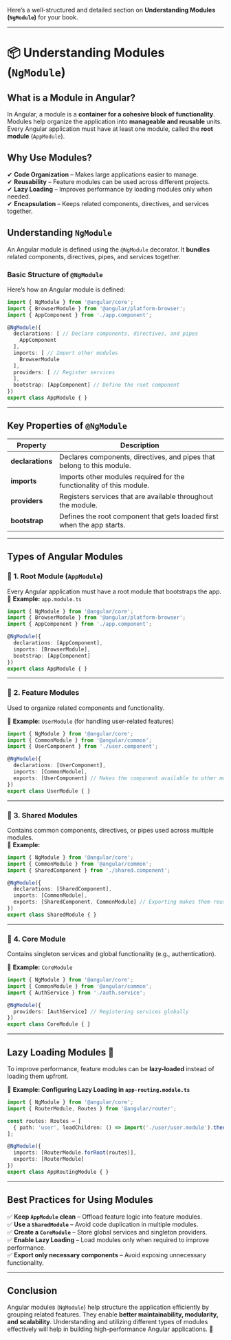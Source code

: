 Here’s a well-structured and detailed section on **Understanding Modules (`NgModule`)** for your book.  

---

# 📦 Understanding Modules (`NgModule`)  

## **What is a Module in Angular?**  
In Angular, a module is a **container for a cohesive block of functionality**. Modules help organize the application into **manageable and reusable** units. Every Angular application must have at least one module, called the **root module** (`AppModule`).  

## **Why Use Modules?**  
✔ **Code Organization** – Makes large applications easier to manage.  
✔ **Reusability** – Feature modules can be used across different projects.  
✔ **Lazy Loading** – Improves performance by loading modules only when needed.  
✔ **Encapsulation** – Keeps related components, directives, and services together.  

## **Understanding `NgModule`**  
An Angular module is defined using the `@NgModule` decorator. It **bundles** related components, directives, pipes, and services together.  

### **Basic Structure of `@NgModule`**
Here’s how an Angular module is defined:  

```typescript
import { NgModule } from '@angular/core';
import { BrowserModule } from '@angular/platform-browser';
import { AppComponent } from './app.component';

@NgModule({
  declarations: [ // Declare components, directives, and pipes
    AppComponent
  ],
  imports: [ // Import other modules
    BrowserModule
  ],
  providers: [ // Register services
  ],
  bootstrap: [AppComponent] // Define the root component
})
export class AppModule { }
```

---

## **Key Properties of `@NgModule`**
| Property      | Description |
|--------------|-------------|
| **declarations** | Declares components, directives, and pipes that belong to this module. |
| **imports** | Imports other modules required for the functionality of this module. |
| **providers** | Registers services that are available throughout the module. |
| **bootstrap** | Defines the root component that gets loaded first when the app starts. |

---

## **Types of Angular Modules**  
### 📌 **1. Root Module (`AppModule`)**  
Every Angular application must have a root module that bootstraps the app.  
📌 **Example:** `app.module.ts`  

```typescript
import { NgModule } from '@angular/core';
import { BrowserModule } from '@angular/platform-browser';
import { AppComponent } from './app.component';

@NgModule({
  declarations: [AppComponent],
  imports: [BrowserModule],
  bootstrap: [AppComponent]
})
export class AppModule { }
```

---

### 📌 **2. Feature Modules**  
Used to organize related components and functionality.  

📌 **Example:** `UserModule` (for handling user-related features)  

```typescript
import { NgModule } from '@angular/core';
import { CommonModule } from '@angular/common';
import { UserComponent } from './user.component';

@NgModule({
  declarations: [UserComponent],
  imports: [CommonModule],
  exports: [UserComponent] // Makes the component available to other modules
})
export class UserModule { }
```

---

### 📌 **3. Shared Modules**  
Contains common components, directives, or pipes used across multiple modules.  
📌 **Example:**  

```typescript
import { NgModule } from '@angular/core';
import { CommonModule } from '@angular/common';
import { SharedComponent } from './shared.component';

@NgModule({
  declarations: [SharedComponent],
  imports: [CommonModule],
  exports: [SharedComponent, CommonModule] // Exporting makes them reusable
})
export class SharedModule { }
```

---

### 📌 **4. Core Module**  
Contains singleton services and global functionality (e.g., authentication).  

📌 **Example:** `CoreModule`  

```typescript
import { NgModule } from '@angular/core';
import { CommonModule } from '@angular/common';
import { AuthService } from './auth.service';

@NgModule({
  providers: [AuthService] // Registering services globally
})
export class CoreModule { }
```

---

## **Lazy Loading Modules** 🚀  
To improve performance, feature modules can be **lazy-loaded** instead of loading them upfront.  

📌 **Example: Configuring Lazy Loading in `app-routing.module.ts`**  

```typescript
import { NgModule } from '@angular/core';
import { RouterModule, Routes } from '@angular/router';

const routes: Routes = [
  { path: 'user', loadChildren: () => import('./user/user.module').then(m => m.UserModule) }
];

@NgModule({
  imports: [RouterModule.forRoot(routes)],
  exports: [RouterModule]
})
export class AppRoutingModule { }
```

---

## **Best Practices for Using Modules**  
✅ **Keep `AppModule` clean** – Offload feature logic into feature modules.  
✅ **Use a `SharedModule`** – Avoid code duplication in multiple modules.  
✅ **Create a `CoreModule`** – Store global services and singleton providers.  
✅ **Enable Lazy Loading** – Load modules only when required to improve performance.  
✅ **Export only necessary components** – Avoid exposing unnecessary functionality.  

---

## **Conclusion**  
Angular modules (`NgModule`) help structure the application efficiently by grouping related features. They enable **better maintainability, modularity, and scalability**. Understanding and utilizing different types of modules effectively will help in building high-performance Angular applications. 🚀  

